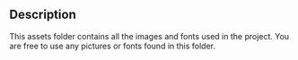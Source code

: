 ## Description

This assets folder contains all the images and fonts used in the project. You are free to use any pictures or fonts found in this folder.
